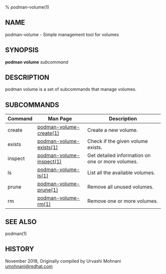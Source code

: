 % podman-volume(1)

## NAME
podman\-volume - Simple management tool for volumes

## SYNOPSIS
**podman volume** *subcommand*

## DESCRIPTION
podman volume is a set of subcommands that manage volumes.

## SUBCOMMANDS

| Command | Man Page                                               | Description                                                                    |
| ------- | ------------------------------------------------------ | ------------------------------------------------------------------------------ |
| create  | [podman-volume-create(1)](podman-volume-create.1.md)   | Create a new volume.                                                           |
| exists  | [podman-volume-exists(1)](podman-volume-exists.1.md)   | Check if the given volume exists.                                              |
| inspect | [podman-volume-inspect(1)](podman-volume-inspect.1.md) | Get detailed information on one or more volumes.                               |
| ls      | [podman-volume-ls(1)](podman-volume-ls.1.md)           | List all the available volumes.                                                |
| prune   | [podman-volume-prune(1)](podman-volume-prune.1.md)     | Remove all unused volumes.                                                     |
| rm      | [podman-volume-rm(1)](podman-volume-rm.1.md)           | Remove one or more volumes.                                                    |

## SEE ALSO
podman(1)

## HISTORY
November 2018, Originally compiled by Urvashi Mohnani <umohnani@redhat.com>
